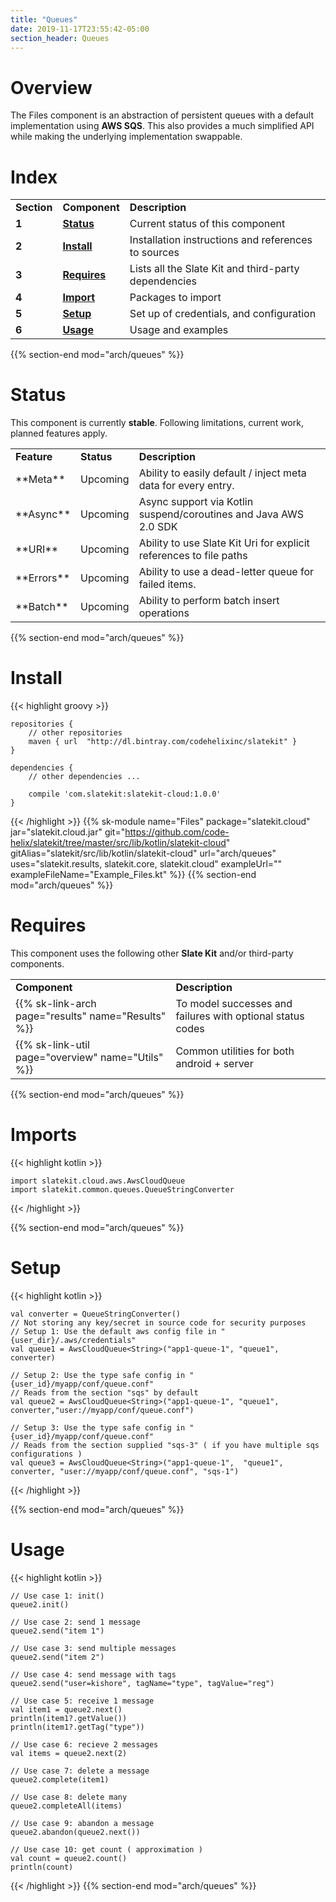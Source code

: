 ```yaml
---
title: "Queues"
date: 2019-11-17T23:55:42-05:00
section_header: Queues
---
```


# Overview
The Files component is an abstraction of persistent queues with a default implementation using **AWS SQS**. This also provides a much simplified API while making the underlying implementation swappable.

# Index
<table class="table table-bordered table-striped">
    <tr>
        <td><strong>Section</strong></td>
        <td><strong>Component</strong></td>
        <td><strong>Description</strong></td>
    </tr>
    <tr>
        <td><strong>1</strong></td>
        <td><strong><a class="url-ch" href="arch/queues#status">Status</a></strong></td>
        <td>Current status of this component</td>
    </tr>
    <tr>
        <td><strong>2</strong></td>
        <td><strong><a class="url-ch" href="arch/queues#install">Install</a></strong></td>
        <td>Installation instructions and references to sources</td>
    </tr>
    <tr>
        <td><strong>3</strong></td>
        <td><strong><a class="url-ch" href="arch/queues#requires">Requires</a></strong></td>
        <td>Lists all the Slate Kit and third-party dependencies</td>
    </tr>
    <tr>
        <td><strong>4</strong></td>
        <td><strong><a class="url-ch" href="arch/queues#sample">Import</a></strong></td>
        <td>Packages to import</td>
    </tr>
    <tr>
        <td><strong>5</strong></td>
        <td><strong><a class="url-ch" href="arch/queues#goals">Setup</a></strong></td>
        <td>Set up of credentials, and configuration</td>
    </tr>
    <tr>
        <td><strong>6</strong></td>
        <td><strong><a class="url-ch" href="arch/queues#concepts">Usage</a></strong></td>
        <td>Usage and examples</td>
    </tr>
</table>
{{% section-end mod="arch/queues" %}}

# Status
This component is currently **stable**. Following limitations, current work, planned features apply.
<table class="table table-bordered table-striped">
    <tr>
        <td><strong>Feature</strong></td>
        <td><strong>Status</strong></td>
        <td><strong>Description</strong></td>
    </tr>
    <tr>
        <td>**Meta**</td>
        <td>Upcoming</td>
        <td>Ability to easily default / inject meta data for every entry.</td>
    </tr>
    <tr>
        <td>**Async**</td>
        <td>Upcoming</td>
        <td>Async support via Kotlin suspend/coroutines and Java AWS 2.0 SDK</td>
    </tr>
    <tr>
        <td>**URI**</td>
        <td>Upcoming</td>
        <td>Ability to use Slate Kit Uri for explicit references to file paths</td>
    </tr>
    <tr>
        <td>**Errors**</td>
        <td>Upcoming</td>
        <td>Ability to use a dead-letter queue for failed items.</td>
    </tr>
    <tr>
        <td>**Batch**</td>
        <td>Upcoming</td>
        <td>Ability to perform batch insert operations</td>
    </tr>
</table>
{{% section-end mod="arch/queues" %}}

# Install
{{< highlight groovy >}}

    repositories {
        // other repositories
        maven { url  "http://dl.bintray.com/codehelixinc/slatekit" }
    }

    dependencies {
        // other dependencies ...

        compile 'com.slatekit:slatekit-cloud:1.0.0'
    }

{{< /highlight >}}
{{% sk-module 
    name="Files"
    package="slatekit.cloud"
    jar="slatekit.cloud.jar"
    git="https://github.com/code-helix/slatekit/tree/master/src/lib/kotlin/slatekit-cloud"
    gitAlias="slatekit/src/lib/kotlin/slatekit-cloud"
    url="arch/queues"
    uses="slatekit.results, slatekit.core, slatekit.cloud"
    exampleUrl=""
    exampleFileName="Example_Files.kt"
%}}
{{% section-end mod="arch/queues" %}}

# Requires
This component uses the following other <strong>Slate Kit</strong> and/or third-party components.
<table class="table table-bordered table-striped">
    <tr>
        <td><strong>Component</strong></td>
        <td><strong>Description</strong></td>
    </tr>
    <tr>
        <td>{{% sk-link-arch page="results" name="Results" %}}</td>
        <td>To model successes and failures with optional status codes</td>
    </tr>
    <tr>
        <td>{{% sk-link-util page="overview" name="Utils" %}}</td>
        <td>Common utilities for both android + server</td>
    </tr>
</table>
{{% section-end mod="arch/queues" %}}

# Imports
{{< highlight kotlin >}}
         
    import slatekit.cloud.aws.AwsCloudQueue
    import slatekit.common.queues.QueueStringConverter
     
{{< /highlight >}}

{{% section-end mod="arch/queues" %}}

# Setup
{{< highlight kotlin >}}
        
    val converter = QueueStringConverter()
    // Not storing any key/secret in source code for security purposes
    // Setup 1: Use the default aws config file in "{user_dir}/.aws/credentials"
    val queue1 = AwsCloudQueue<String>("app1-queue-1", "queue1", converter)

    // Setup 2: Use the type safe config in "{user_id}/myapp/conf/queue.conf"
    // Reads from the section "sqs" by default
    val queue2 = AwsCloudQueue<String>("app1-queue-1", "queue1", converter,"user://myapp/conf/queue.conf")

    // Setup 3: Use the type safe config in "{user_id}/myapp/conf/queue.conf"
    // Reads from the section supplied "sqs-3" ( if you have multiple sqs configurations )
    val queue3 = AwsCloudQueue<String>("app1-queue-1",  "queue1", converter, "user://myapp/conf/queue.conf", "sqs-1")
     
{{< /highlight >}}

{{% section-end mod="arch/queues" %}}

# Usage
{{< highlight kotlin >}}
        
    // Use case 1: init()
    queue2.init()

    // Use case 2: send 1 message
    queue2.send("item 1")

    // Use case 3: send multiple messages
    queue2.send("item 2")

    // Use case 4: send message with tags
    queue2.send("user=kishore", tagName="type", tagValue="reg")

    // Use case 5: receive 1 message
    val item1 = queue2.next()
    println(item1?.getValue())
    println(item1?.getTag("type"))

    // Use case 6: recieve 2 messages
    val items = queue2.next(2)

    // Use case 7: delete a message
    queue2.complete(item1)

    // Use case 8: delete many
    queue2.completeAll(items)

    // Use case 9: abandon a message
    queue2.abandon(queue2.next())

    // Use case 10: get count ( approximation )
    val count = queue2.count()
    println(count)
      

{{< /highlight >}}
{{% section-end mod="arch/queues" %}}

